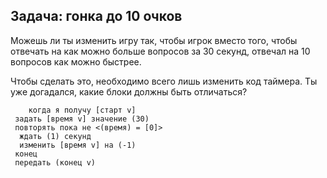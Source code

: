 ## Задача: гонка до 10 очков

Можешь ли ты изменить игру так, чтобы игрок вместо того, чтобы отвечать на как можно больше вопросов за 30 секунд, отвечал на 10 вопросов как можно быстрее.

Чтобы сделать это, необходимо всего лишь изменить код таймера. Ты уже догадался, какие блоки должны быть отличаться?

```blocks3
    когда я получу [старт v]
 задать [время v] значение (30)
 повторять пока не <(время) = [0]> 
  ждать (1) секунд
  изменить [время v] на (-1)
 конец
 передать (конец v)
```